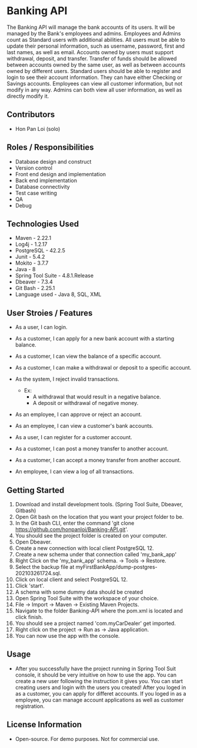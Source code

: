 # Banking API
The Banking API will manage the bank accounts of its users. It will be managed by the Bank's employees and admins. Employees and Admins count as Standard users with additional abilities. All users must be able to update their personal information, such as username, password, first and last names, as well as email. Accounts owned by users must support withdrawal, deposit, and transfer. Transfer of funds should be allowed between accounts owned by the same user, as well as between accounts owned by different users. Standard users should be able to register and login to see their account information. They can have either Checking or Savings accounts. Employees can view all customer information, but not modify in any way. Admins can both view all user information, as well as directly modify it.

## Contributors
* Hon Pan Loi (solo)

## Roles / Responsibilities 
* Database design and construct 
* Version control 
* Front end design and implementation
* Back end implementation
* Database connectivity
* Test case writing
* QA
* Debug

## Technologies Used
* Maven - 2.22.1
* Log4j - 1.2.17
* PostgreSQL - 42.2.5
* Junit - 5.4.2
* Mokito - 3.7.7
* Java - 8
* Spring Tool Suite - 4.8.1.Release
* Dbeaver - 7.3.4
* Git Bash - 2.25.1
* Language used - Java 8, SQL, XML

## User Stroies / Features
* As a user, I can login. 
* As a customer, I can apply for a new bank account with a starting balance.
* As a customer, I can view the balance of a specific account.
* As a customer, I can make a withdrawal or deposit to a specific account. 
* As the system, I reject invalid transactions. 
	* Ex:
		* A withdrawal that would result in a negative balance.
		* A deposit or withdrawal of negative money.

* As an employee, I can approve or reject an account.
* As an employee, I can view a customer's bank accounts.
* As a user, I can register for a customer account. 
* As a customer, I can post a money transfer to another account.
* As a customer, I can accept a money transfer from another account.
* An employee, I can view a log of all transactions.

## Getting Started
1. Download and install development tools. (Spring Tool Suite, Dbeaver, Gitbash)
2. Open Git bash on the location that you want your project folder to be.
3. In the Git bash CLI, enter the command 'git clone https://github.com/honpanloi/Banking-API.git'.
4. You should see the project folder is created on your computer.
5. Open Dbeaver.
6. Create a new connection with local client PostgreSQL 12.
7. Create a new schema under that connection called 'my_bank_app'
8. Right Click on the 'my_bank_app' schema. -> Tools -> Restore.
9. Select the backup file at myFirstBankApp/dump-postgres-202103261724.sql.
10. Click on local client and select PostgreSQL 12.
11. Click 'start'.
12. A schema with some dummy data should be created
13. Open Spring Tool Suite with the workspace of your choice.
14. File -> Import -> Maven -> Existing Maven Projects.
15. Navigate to the folder Banking-API where the pom.xml is located and click finish.
16. You should see a project named 'com.myCarDealer' get imported.
17. Right click on the project -> Run as -> Java application.
18. You can now use the app with the console.
 
## Usage
* After you successfully have the project running in Spring Tool Suit console, it should be very intuitive on how to use the app. You can create a new user following the instruction it gives you. You can start creating users and login with the users you created! After you loged in as a customer, you can apply for differet accounts. If you loged in as a employee, you can manage account applications as well as customer registration.


## License Information
* Open-source. For demo purposes. Not for commercial use.
